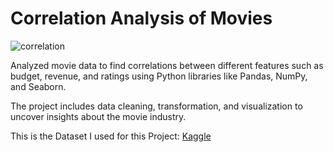 # Correlation Analysis of Movies

![correlation](https://github.com/user-attachments/assets/828518dc-78c6-4c75-8ec2-1753a72fc560)


Analyzed movie data to find correlations between different features such as budget, revenue, and ratings using Python libraries like Pandas, NumPy, and Seaborn. 

The project includes data cleaning, transformation, and visualization to uncover insights about the movie industry.

This is the Dataset I used for this Project: [Kaggle](https://www.kaggle.com/datasets/danielgrijalvas/movies)
